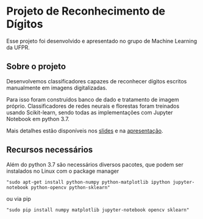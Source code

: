 # Projeto de Reconhecimento de Dígitos

Esse projeto foi desenvolvido e apresentado no grupo de Machine Learning da UFPR.

## Sobre o projeto

Desenvolvemos classificadores capazes de reconhecer dígitos escritos manualmente em imagens digitalizadas.

Para isso foram construídos banco de dado e tratamento de imagem próprio. Classificadores de redes neurais e florestas foram treinados usando Scikit-learn, sendo todas as implementações com Jupyter Notebook em python 3.7.

Mais detalhes estão disponíveis nos [slides](https://github.com/Egmara/Machine-Learning-Projeto-UFPR-Reconhecimento-de-algarismos/blob/master/SlidesApresentacao.pdf) e na [apresentação](https://github.com/Egmara/Machine-Learning-Projeto-UFPR-Reconhecimento-de-algarismos/blob/master/Apresentacao.ipynb).

## Recursos necessários

Além do python 3.7 são necessários diversos pacotes, que podem ser instalados no Linux com o package manager

    "sudo apt-get install python-numpy python-matplotlib ipython jupyter-notebook python-opencv python-sklearn"

ou via pip

    "sudo pip install numpy matplotlib jupyter-notebook opencv sklearn"
